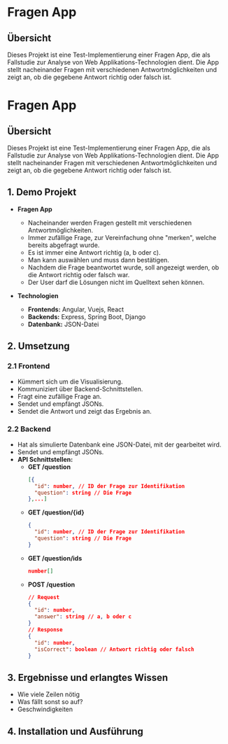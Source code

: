 # Fragen App

## Übersicht

Dieses Projekt ist eine Test-Implementierung einer Fragen App, die als Fallstudie zur Analyse von Web Applikations-Technologien dient. Die App stellt nacheinander Fragen mit verschiedenen Antwortmöglichkeiten und zeigt an, ob die gegebene Antwort richtig oder falsch ist.
# Fragen App

## Übersicht

Dieses Projekt ist eine Test-Implementierung einer Fragen App, die als Fallstudie zur Analyse von Web Applikations-Technologien dient. Die App stellt nacheinander Fragen mit verschiedenen Antwortmöglichkeiten und zeigt an, ob die gegebene Antwort richtig oder falsch ist.

## 1. Demo Projekt

- **Fragen App**
  - Nacheinander werden Fragen gestellt mit verschiedenen Antwortmöglichkeiten.
  - Immer zufällige Frage, zur Vereinfachung ohne "merken", welche bereits abgefragt wurde.
  - Es ist immer eine Antwort richtig (a, b oder c).
  - Man kann auswählen und muss dann bestätigen.
  - Nachdem die Frage beantwortet wurde, soll angezeigt werden, ob die Antwort richtig oder falsch war.
  - Der User darf die Lösungen nicht im Quelltext sehen können.

- **Technologien**
  - **Frontends:** Angular, Vuejs, React
  - **Backends:** Express, Spring Boot, Django
  - **Datenbank:** JSON-Datei

## 2. Umsetzung

### 2.1 Frontend

- Kümmert sich um die Visualisierung.
- Kommuniziert über Backend-Schnittstellen.
- Fragt eine zufällige Frage an.
- Sendet und empfängt JSONs.
- Sendet die Antwort und zeigt das Ergebnis an.

### 2.2 Backend

- Hat als simulierte Datenbank eine JSON-Datei, mit der gearbeitet wird.
- Sendet und empfängt JSONs.
- **API Schnittstellen:**
  - **GET /question**
    ```json
    [{
      "id": number, // ID der Frage zur Identifikation
      "question": string // Die Frage
    },...]
    ```
  - **GET /question/{id}**
    ```json
    {
      "id": number, // ID der Frage zur Identifikation
      "question": string // Die Frage
    }
    ```
  - **GET /question/ids**
    ```json
    number[]
    ```
  - **POST /question**
    ```json
    // Request
    {
      "id": number,
      "answer": string // a, b oder c
    }
    // Response
    {
      "id": number,
      "isCorrect": boolean // Antwort richtig oder falsch
    }
    ```

## 3. Ergebnisse und erlangtes Wissen

- Wie viele Zeilen nötig
- Was fällt sonst so auf?
- Geschwindigkeiten

## 4. Installation und Ausführung